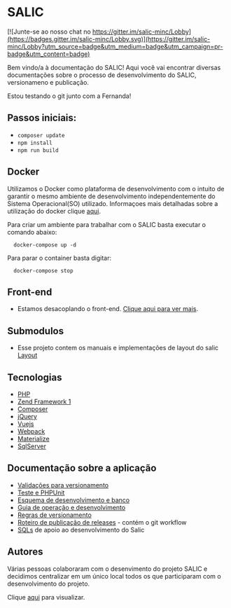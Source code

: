 # SALIC

[![Junte-se ao nosso chat no https://gitter.im/salic-minc/Lobby](https://badges.gitter.im/salic-minc/Lobby.svg)](https://gitter.im/salic-minc/Lobby?utm_source=badge&utm_medium=badge&utm_campaign=pr-badge&utm_content=badge)

Bem vindo/a à documentação do SALIC! Aqui você vai encontrar diversas documentações sobre o processo de desenvolvimento do SALIC, versionameno e publicação.

Estou testando o git junto com a Fernanda!

## Passos iniciais:

- ```composer update```
- ```npm install```
- ```npm run build```

## Docker
Utilizamos o Docker como plataforma de desenvolvimento com o intuito de garantir o mesmo ambiente de desenvolvimento 
independentemente do Sistema Operacional(SO) utilizado. Informaçoes mais detalhadas sobre a utilização do docker clique
[aqui](doc/Guia_utilizacao_docker.md).

Para criar um ambiente para trabalhar com o SALIC basta executar o comando abaixo:
```
  docker-compose up -d
```

Para parar o container basta digitar:
```
  docker-compose stop
```

## Front-end
* Estamos desacoplando o front-end. [Clique aqui para ver mais](front/README.md).

## Submodulos
* Esse projeto contem os manuais e implementações de layout do salic [Layout](https://github.com/culturagovbr/salic-minc-layout)

## Tecnologias
* [PHP](http://php.net/)
* [Zend Framework 1](https://framework.zend.com/manual/1.12/en/learning.quickstart.html) 
* [Composer](https://getcomposer.org/)
* [jQuery](https://jquery.com/)
* [Vuejs](https://vuejs.org/)
* [Webpack](https://webpack.js.org/)
* [Materialize](http://materializecss.com/)
* [SqlServer](https://www.microsoft.com/en-us/sql-server/sql-server-2017)

## Documenta&ccedil;&atilde;o sobre a aplica&ccedil;&atilde;o
* [Valida&ccedil;&otilde;es para versionamento](doc/Validacoes_para_versionamento.md)
* [Teste e PHPUnit](doc/Teste_Manual.md)
* [Esquema de desenvolvimento e banco](doc/Esquema_de_desenvolvimento_e_banco.md)
* [Guia de operação e desenvolvimento](doc/Guia_de_operacao-desenvolvimento.md)
* [Regras de versionamento](doc/Regras_versionamento.md)
* [Roteiro de publicação de releases](doc/Roteiro_de_publicacao_de_releases.md) - contém o git workflow
* [SQLs](https://github.com/culturagovbr/salic-minc-sql) de apoio ao desenvolvimento do Salic


## Autores
Várias pessoas colaboraram com o desenvimento do projeto SALIC e decidimos centralizar em um único local todos os que participaram com o desenvolvimento do projeto.
  
Clique [aqui](doc/Autores.md) para visualizar.
